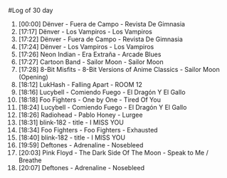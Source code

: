#Log of 30 day

1. [00:00] Dënver - Fuera de Campo - Revista De Gimnasia
1. [17:17] Dënver - Los Vampiros - Los Vampiros
1. [17:22] Dënver - Fuera de Campo - Revista De Gimnasia
1. [17:24] Dënver - Los Vampiros - Los Vampiros
1. [17:26] Neon Indian - Era Extraña - Arcade Blues
1. [17:27] Cartoon Band - Sailor Moon - Sailor Moon
1. [17:28] 8-Bit Misfits - 8-Bit Versions of Anime Classics - Sailor Moon (Opening)
1. [18:12] LukHash - Falling Apart - ROOM 12
1. [18:16] Lucybell - Comiendo Fuego - El Dragón Y El Gallo
1. [18:18] Foo Fighters - One by One - Tired Of You
1. [18:24] Lucybell - Comiendo Fuego - El Dragón Y El Gallo
1. [18:26] Radiohead - Pablo Honey - Lurgee
1. [18:31] blink-182 - title - I MISS YOU
1. [18:34] Foo Fighters - Foo Fighters - Exhausted
1. [18:40] blink-182 - title - I MISS YOU
1. [19:59] Deftones - Adrenaline - Nosebleed
1. [20:03] Pink Floyd - The Dark Side Of The Moon - Speak to Me / Breathe
1. [20:07] Deftones - Adrenaline - Nosebleed
